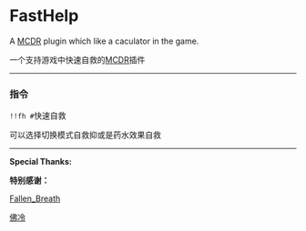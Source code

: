 # FastHelp
A [MCDR](https://github.com/Fallen-Breath/MCDReforged) plugin which like a caculator in the game.

一个支持游戏中快速自救的[MCDR](https://github.com/Fallen-Breath/MCDReforged)插件

--------

### 指令

`!!fh #`快速自救

可以选择切换模式自救抑或是药水效果自救

--------

**Special Thanks:**

**特别感谢：**

  [Fallen_Breath](https://github.com/Fallen-Breath)
  
  [佛冷](https://github.com/Fallen-Breath)
